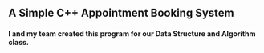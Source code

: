 ## A Simple C++ Appointment Booking System 
#### I and my team created this program for our Data Structure and Algorithm class.
